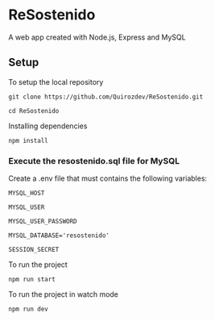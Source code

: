 # ReSostenido

A web app created with Node.js, Express and MySQL

## Setup

To setup the local repository

```
git clone https://github.com/Quirozdev/ReSostenido.git

cd ReSostenido
```

Installing dependencies

```
npm install
```

### Execute the resostenido.sql file for MySQL

Create a .env file that must contains the following variables:

```
MYSQL_HOST

MYSQL_USER

MYSQL_USER_PASSWORD

MYSQL_DATABASE='resostenido'

SESSION_SECRET
```

To run the project

```
npm run start
```

To run the project in watch mode

```
npm run dev
```
